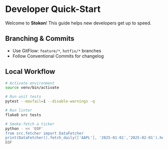 # Developer Quick-Start

Welcome to **Stokon**! This guide helps new developers get up to speed.

## Branching & Commits

- Use GitFlow: `feature/*`, `hotfix/*` branches
- Follow Conventional Commits for changelog

## Local Workflow

```bash
# Activate environment
source venv/bin/activate

# Run unit tests
pytest --maxfail=1 --disable-warnings -q

# Run linter
flake8 src tests

# Smoke-fetch a ticker
python - << 'EOF'
from src.fetcher import DataFetcher
print(DataFetcher().fetch_daily(['AAPL'], '2025-01-01','2025-02-01').head())
EOF
```
